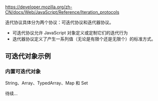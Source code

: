 #

<https://developer.mozilla.org/zh-CN/docs/Web/JavaScript/Reference/Iteration_protocols>

迭代协议具体分为两个协议：可迭代协议和迭代器协议。

- 可迭代协议允许 JavaScript 对象定义或定制它们的迭代行为
- 迭代器协议定义了产生一系列值（无论是有限个还是无限个）的标准方式。

## 可迭代对象示例

### 内置可迭代对象

String、Array、TypedArray、Map 和 Set

待续...
